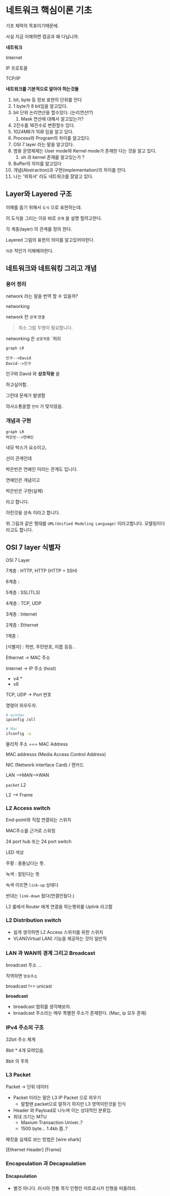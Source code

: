 # 네트워크 핵심이론 기초



기초 체력의 목표이기때문에.

사실 지금 이해하면 컴공과 왜 다닙니까.



**네트워크**

Internet 

IP 프로토콜

TCP/IP 



**네트워크를 기본적으로 알아야 하는것들**

1. bit, byte 등 정보 표현의 단위를 안다
2. 1 byte가 8 bit임을 알고있다.
3. bit 단위 논리연산을 할수있다. (논리연산!?)
   1. Mask 연산에 대해서 알고있는가?
4. 2진수를 16진수로 변환할수 있다.
5. 1024MB가 1GB 임을 알고 있다.
6. Process와 Program의 차이를 알고있다.
7. OSI 7 layer 라는 말을 알고있다.
8. 범용 운영체제는 User mode와 Kernel mode가 존재한 다는 것을 알고 있다.
   1. sh 과 kernel 존재를 알고있는가 ? 
9. Buffer의 의미를 알고있다
10. 개념(Abstraction)과 구현(implementation)의 차이를 안다.
11. 나는 '외워서' 라도 네트워크를 잘알고 있다.



## Layer와 Layered 구조 



이해를 돕기 위해서 `도식` 으로 표현하는데.

이 도식을 그리는 이유 바로 `관계` 을 설명 할려고한다.

각 계층(layer) 의 관계를 정의 한다.



Layered 그림의 표현의 의미를 알고있어야한다.

`의존` 적인가 이해해야한다.



## 네트워크와 네트워킹 그리고 개념



### 용어 정리

network 라는 말을 번역 할 수 있을까?

networking 



network 란 `관계` `연결`

> 최소 그럼 두명이 필요합니다. 

networking 은 `상호작용` `처리



```mermaid
graph LR

인구-->David
David-->인구
```

인구와 David 와 **상호작용** 을

하고싶어함. 



그런데 문제가 발생함 

의사소통을할 `언어` 가 맞지않음.



### 개념과 구현 



```mermaid
graph LR
박은빈-->연예인
```

네모 박스가 요소이고,

선이 관계인데



박은빈은 연예인 이라는 관계도 입니다.

연예인은 개념이고

박은빈은 구현(실체)

라고 합니다. 



이런것을 상속 이라고 합니다.



위 그림과 같은 형태를 `UML(Unified Modeling Language)` 이라고합니다. 모델링이다 라고도 합니다.

 







## OSI 7 layer 식별자



OSI 7 Layer

7계층 : HTTP, HTTP (HTTP + SSH)

6계층 :

5계층 : SSL(TLS)

4계층 : TCP, UDP

3계층 : Internet

2계층 : Ethernet

1계층 :



[식별자] : 학번, 주민번호, 이름 등등..

Ethernet -> MAC 주소 

Internet -> IP 주소 (host)

- v4 *
- v6 

TCP, UDP  -> Port 번호 



명령어 외우두자.

```sh
# window 
ipconfig /all

# Mac
ifconfig -a 
```



물리적 주소 === MAC Address

MAC addresss (Media Access Control Address)



NIC (Network interface Card) / 랜카드



LAN -->MAN-->WAN



`packet`  L2 



L2 --> Frame 



### L2 Access switch 



End-point와 직접 연결되는 스위치

MAC주소를 근거로 스위칭 



24 port hub 또는 24 port switch 



LED 색상 

주황 : 충돌났다는 뜻.

녹색 : 잘된다는 뜻



녹색 이뜨면 `link-up` 상태다 

반대는 `link-down` 됬다(연결안됬다.)

 

L2 를에서 Router 에게 연결을 하는행위를 Uplink 라고함



### L2 Distribution switch 

- 쉽게 생각하면 L2 Access 스위치를 위한 스위치
- VLAN(Virtual LAN) 기능을 제공하는 것이 일반적



### LAN 과 WAN의 경계 그리고 Broadcast 



broadcast 주소 ...

직역하면 `방송주소` 

broadcast !== unicast 



**broadcast**

- broadcast 범위를 생각해보자.
- broadcast 주소라는 매우 특별한 주소가 존재한다. (Mac, ip 모두  존재)





### IPv4 주소의 구조

32bit 주소 체계 

8bit * 4개 모여있음.

8bit 의 주목

 

### L3 Packet



Packet -> 단위 데이터



- Packet 이라는 말은 L3 IP Packet 으로 외우기
  - 말할땐 packet으로 말하기 하지만 L3 영역이란것을 인식
- Header 와 Payload로 나누며 이는 상대적인 분류임.
- 최대 크기는 MTU
  - Maxium Transaction Univer..?
  - 1500 byte...  1.4kb 쯤..?



패킷을 실제로 보는 방법은 [wire shark]

[Ethernet Header] [Frame]



### Encapsulation 과 Decapsulation



#### Encapsulation 

-  별것 아니다. 러시아 전통 목각 인형인 마트료시카 인형을 떠올려라.

